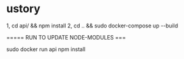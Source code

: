 # ustory

1, cd api/ && npm install
2, cd .. && sudo docker-compose up --build

===== RUN TO UPDATE NODE-MODULES ===

sudo docker run api npm install


